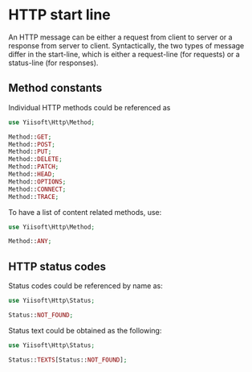 # HTTP start line

An HTTP message can be either a request from client to server or a response from server to client.  Syntactically, the
two types of message differ in the start-line, which is either a request-line (for requests) or a status-line
(for responses).

## Method constants

Individual HTTP methods could be referenced as

```php
use Yiisoft\Http\Method;

Method::GET;
Method::POST;
Method::PUT;
Method::DELETE;
Method::PATCH;
Method::HEAD;
Method::OPTIONS;
Method::CONNECT;
Method::TRACE;
```

To have a list of content related methods, use:

```php
use Yiisoft\Http\Method;

Method::ANY;
```

## HTTP status codes

Status codes could be referenced by name as:

```php
use Yiisoft\Http\Status;

Status::NOT_FOUND;
```

Status text could be obtained as the following:

```php
use Yiisoft\Http\Status;

Status::TEXTS[Status::NOT_FOUND];
```
